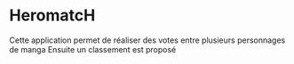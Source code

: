 # HeromatcH

Cette application permet de réaliser des votes entre plusieurs personnages de manga
Ensuite un classement est proposé